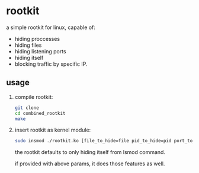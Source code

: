 # rootkit
a simple rootkit for linux, capable of:
- hiding proccesses
- hiding files
- hiding listening ports
- hiding itself
- blocking traffic by specific IP.

## usage

1) compile rootkit:

   ```bash
   git clone
   cd combined_rootkit
   make
   ```

2. insert rootkit as kernel module:

   ```bash
   sudo insmod ./rootkit.ko [file_to_hide=file pid_to_hide=pid port_to_hide=port ip_to_block=1.1.1.1]
   ```

   the rootkit defaults to only hiding itself from lsmod command.

   if provided with above params, it does those features as well.

   
